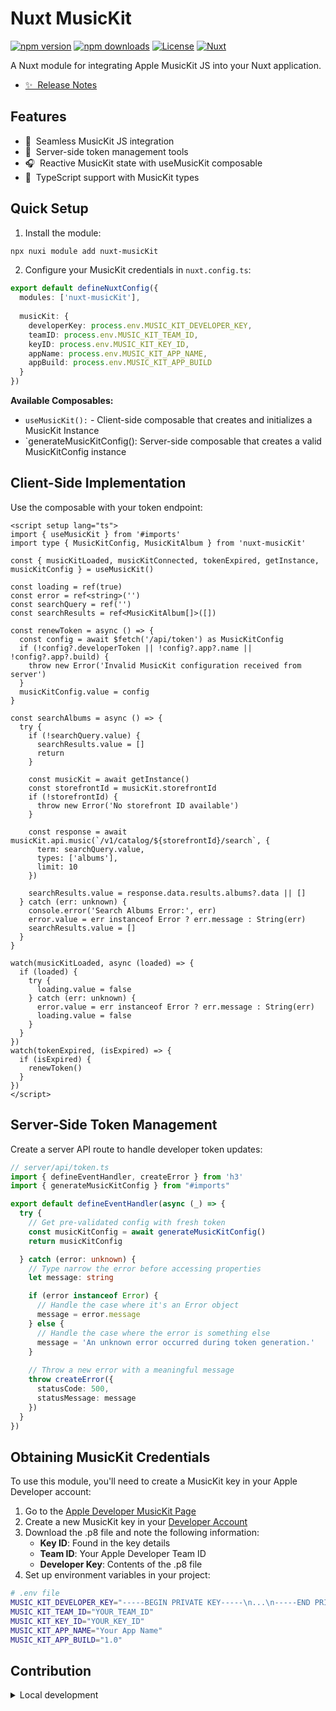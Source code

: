 # Nuxt MusicKit

[![npm version][npm-version-src]][npm-version-href]
[![npm downloads][npm-downloads-src]][npm-downloads-href]
[![License][license-src]][license-href]
[![Nuxt][nuxt-src]][nuxt-href]

A Nuxt module for integrating Apple MusicKit JS into your Nuxt application.

- [✨ &nbsp;Release Notes](/CHANGELOG.md)

## Features

- 🎵 &nbsp;Seamless MusicKit JS integration
- 🔐 &nbsp;Server-side token management tools
- 🎧 &nbsp;Reactive MusicKit state with useMusicKit composable
- 🚀 &nbsp;TypeScript support with MusicKit types

## Quick Setup

1. Install the module:

```bash
npx nuxi module add nuxt-musicKit
```

2. Configure your MusicKit credentials in `nuxt.config.ts`:

```ts
export default defineNuxtConfig({
  modules: ['nuxt-musicKit'],
  
  musicKit: {
    developerKey: process.env.MUSIC_KIT_DEVELOPER_KEY,
    teamID: process.env.MUSIC_KIT_TEAM_ID,
    keyID: process.env.MUSIC_KIT_KEY_ID,
    appName: process.env.MUSIC_KIT_APP_NAME,
    appBuild: process.env.MUSIC_KIT_APP_BUILD
  }
})
```

**Available Composables:**
- `useMusicKit():` - Client-side composable that creates and initializes a MusicKit Instance
- `generateMusicKitConfig(): Server-side composable that creates a valid MusicKitConfig instance

## Client-Side Implementation

Use the composable with your token endpoint:

```vue
<script setup lang="ts">
import { useMusicKit } from '#imports'
import type { MusicKitConfig, MusicKitAlbum } from 'nuxt-musicKit'

const { musicKitLoaded, musicKitConnected, tokenExpired, getInstance, musicKitConfig } = useMusicKit()

const loading = ref(true)
const error = ref<string>('')
const searchQuery = ref('')
const searchResults = ref<MusicKitAlbum[]>([])

const renewToken = async () => {
  const config = await $fetch('/api/token') as MusicKitConfig
  if (!config?.developerToken || !config?.app?.name || !config?.app?.build) {
    throw new Error('Invalid MusicKit configuration received from server')
  }
  musicKitConfig.value = config
}

const searchAlbums = async () => {
  try {
    if (!searchQuery.value) {
      searchResults.value = []
      return
    }
    
    const musicKit = await getInstance()
    const storefrontId = musicKit.storefrontId
    if (!storefrontId) {
      throw new Error('No storefront ID available')
    }
    
    const response = await musicKit.api.music(`/v1/catalog/${storefrontId}/search`, {
      term: searchQuery.value,
      types: ['albums'],
      limit: 10
    })
    
    searchResults.value = response.data.results.albums?.data || []
  } catch (err: unknown) {
    console.error('Search Albums Error:', err)
    error.value = err instanceof Error ? err.message : String(err)
    searchResults.value = []
  }
}

watch(musicKitLoaded, async (loaded) => {
  if (loaded) {
    try {
      loading.value = false
    } catch (err: unknown) {
      error.value = err instanceof Error ? err.message : String(err)
      loading.value = false
    }
  }
})
watch(tokenExpired, (isExpired) => {
  if (isExpired) {
    renewToken()
  }
})
</script>
```
## Server-Side Token Management

Create a server API route to handle developer token updates:

```ts
// server/api/token.ts
import { defineEventHandler, createError } from 'h3'
import { generateMusicKitConfig } from "#imports"

export default defineEventHandler(async (_) => {
  try {
    // Get pre-validated config with fresh token
    const musicKitConfig = await generateMusicKitConfig()
    return musicKitConfig

  } catch (error: unknown) {
    // Type narrow the error before accessing properties
    let message: string

    if (error instanceof Error) {
      // Handle the case where it's an Error object
      message = error.message
    } else {
      // Handle the case where the error is something else
      message = 'An unknown error occurred during token generation.'
    }
    
    // Throw a new error with a meaningful message
    throw createError({
      statusCode: 500,
      statusMessage: message
    })
  }
})

```

## Obtaining MusicKit Credentials

To use this module, you'll need to create a MusicKit key in your Apple Developer account:

1. Go to the [Apple Developer MusicKit Page](https://developer.apple.com/musickit/)
2. Create a new MusicKit key in your [Developer Account](https://developer.apple.com/account/resources/authkeys/list)
3. Download the .p8 file and note the following information:
   - **Key ID**: Found in the key details
   - **Team ID**: Your Apple Developer Team ID
   - **Developer Key**: Contents of the .p8 file
4. Set up environment variables in your project:

```bash
# .env file
MUSIC_KIT_DEVELOPER_KEY="-----BEGIN PRIVATE KEY-----\n...\n-----END PRIVATE KEY-----"
MUSIC_KIT_TEAM_ID="YOUR_TEAM_ID"
MUSIC_KIT_KEY_ID="YOUR_KEY_ID"
MUSIC_KIT_APP_NAME="Your App Name"
MUSIC_KIT_APP_BUILD="1.0"
```
## Contribution

<details>
  <summary>Local development</summary>
  
  ```bash
  # Install dependencies
  npm install
  
  # Generate type stubs
  npm run dev:prepare
  
  # Develop with the playground
  npm run dev
  
  # Build the playground
  npm run dev:build
  
  # Run Vitest
  npm run test
  npm run test:watch
  ```
</details>

<!-- Badges -->
[npm-version-src]: https://img.shields.io/npm/v/nuxt-musickit/latest.svg?style=flat&colorA=020420&colorB=00DC82
[npm-version-href]: https://npmjs.com/package/nuxt-musickit

[npm-downloads-src]: https://img.shields.io/npm/dm/nuxt-musickit.svg?style=flat&colorA=020420&colorB=00DC82
[npm-downloads-href]: https://npm.chart.dev/nuxt-musickit

[license-src]: https://img.shields.io/npm/l/nuxt-musickit.svg?style=flat&colorA=020420&colorB=00DC82
[license-href]: https://npmjs.com/package/nuxt-musickit

[nuxt-src]: https://img.shields.io/badge/Nuxt-020420?logo=nuxt.js
[nuxt-href]: https://nuxt.com
